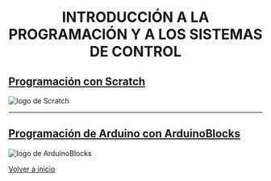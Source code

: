 
<h1 align="center"> INTRODUCCIÓN A LA PROGRAMACIÓN Y A LOS SISTEMAS DE CONTROL </h1>

## [Programación con Scratch](Scratch/readme.md)  

![logo de Scratch](https://4.bp.blogspot.com/-0Ux71fDbl8w/U-Swi3c5jZI/AAAAAAAAEOw/E1sI74IuRoU/w1200-h630-p-k-no-nu/scratch.png "Logo de Scratch")  

---

## [Programación de Arduino con ArduinoBlocks](ArduinoBlocks/readme.md)

![logo de ArduinoBlocks](https://www.robolot.online/pluginfile.php/436/course/section/50/arduinoblocks_logo2_medium.png "Logo de ArduinoBlocks")

[Volver a inicio](https://github.com/angelmicelti/TecnoVilladiego3)
